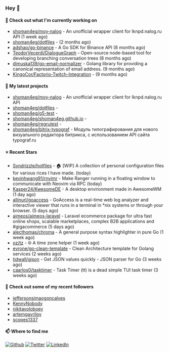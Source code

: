 ### Hey 👋

#### 👷 Check out what I'm currently working on

- [shoman4eg/moy-nalog](https://github.com/shoman4eg/moy-nalog) - An unofficial wrapper client for lknpd.nalog.ru API (1 week ago)
- [shoman4eg/dotfiles](https://github.com/shoman4eg/dotfiles) -  (2 months ago)
- [adshao/go-binance](https://github.com/adshao/go-binance) - A Go SDK for Binance API (8 months ago)
- [TeodorVecerdi/DialogueGraph](https://github.com/TeodorVecerdi/DialogueGraph) - Open-source node-based tool for developing branching conversation trees (8 months ago)
- [dimuska139/go-email-normalizer](https://github.com/dimuska139/go-email-normalizer) - Golang library for providing a canonical representation of email address. (9 months ago)
- [KingoCor/Factorio-Twitch-Integration](https://github.com/KingoCor/Factorio-Twitch-Integration) -  (9 months ago)

#### 🌱 My latest projects

- [shoman4eg/moy-nalog](https://github.com/shoman4eg/moy-nalog) - An unofficial wrapper client for lknpd.nalog.ru API
- [shoman4eg/dotfiles](https://github.com/shoman4eg/dotfiles) - 
- [shoman4eg/g5-test](https://github.com/shoman4eg/g5-test) - 
- [shoman4eg/shoman4eg.github.io](https://github.com/shoman4eg/shoman4eg.github.io) - 
- [shoman4eg/regrutest](https://github.com/shoman4eg/regrutest) - 
- [shoman4eg/bitrix-typograf](https://github.com/shoman4eg/bitrix-typograf) - Модуль типографирования для нового визуального редактора битрикса, с использованием API сайта typograf.ru

#### ⭐ Recent Stars

- [Syndrizzle/hotfiles](https://github.com/Syndrizzle/hotfiles) - 🏠 [WIP] A collection of personal configuration files for various rices I have made. (today)
- [kevinhwang91/rnvimr](https://github.com/kevinhwang91/rnvimr) - Make Ranger running in a floating window to communicate with Neovim via RPC (today)
- [Kasper24/KwesomeDE](https://github.com/Kasper24/KwesomeDE) - A desktop environment made in AwesomeWM (1 day ago)
- [allinurl/goaccess](https://github.com/allinurl/goaccess) - GoAccess is a real-time web log analyzer and interactive viewer that runs in a terminal in *nix systems or through your browser. (5 days ago)
- [aimeos/aimeos-laravel](https://github.com/aimeos/aimeos-laravel) - Laravel ecommerce package for ultra fast online shops, scalable marketplaces, complex B2B applications and #gigacommerce (5 days ago)
- [alecthomas/chroma](https://github.com/alecthomas/chroma) - A general purpose syntax highlighter in pure Go  (1 week ago)
- [oz/tz](https://github.com/oz/tz) - 🌐 A time zone helper (1 week ago)
- [evrone/go-clean-template](https://github.com/evrone/go-clean-template) - Clean Architecture template for Golang services (2 weeks ago)
- [tidwall/gjson](https://github.com/tidwall/gjson) - Get JSON values quickly - JSON parser for Go (3 weeks ago)
- [caarlos0/tasktimer](https://github.com/caarlos0/tasktimer) - Task Timer (tt) is a dead simple TUI task timer (3 weeks ago)

#### 👯 Check out some of my recent followers

- [jeffersonsimaogoncalves](https://github.com/jeffersonsimaogoncalves)
- [KennyNobody](https://github.com/KennyNobody)
- [nikitavoloboev](https://github.com/nikitavoloboev)
- [artemgavrilov](https://github.com/artemgavrilov)
- [scopes1337](https://github.com/scopes1337)


#### 📫 Where to find me
<p>
<a href="https://github.com/shoman4eg" target="_blank"><img alt="Github" src="https://img.shields.io/badge/GitHub-%2312100E.svg?&style=for-the-badge&logo=Github&logoColor=white" /></a>
<a href="https://twitter.com/shoman4eg" target="_blank"><img alt="Twitter" src="https://img.shields.io/badge/twitter-%231DA1F2.svg?&style=for-the-badge&logo=twitter&logoColor=white" /></a>
<a href="https://www.linkedin.com/in/artemdubinin/" target="_blank"><img alt="LinkedIn" src="https://img.shields.io/badge/linkedin-%230077B5.svg?&style=for-the-badge&logo=linkedin&logoColor=white" /></a>
</p>
